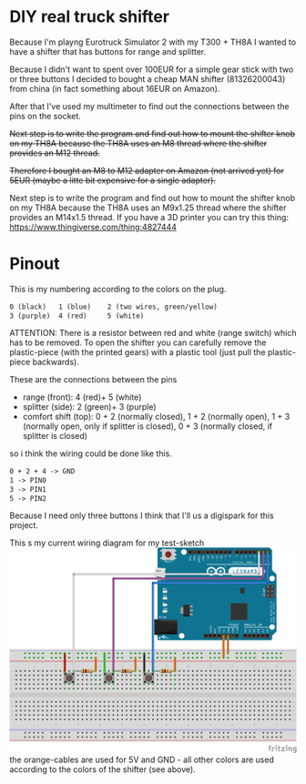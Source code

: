 # DIY real truck shifter

Because I'm playng Eurotruck Simulator 2 with my T300 + TH8A I wanted to have a shifter that has buttons for range and splitter.

Because I didn't want to spent over 100EUR for a simple gear stick with two or three buttons I decided to bought a cheap MAN shifter (81326200043) from china (in fact something about 16EUR on Amazon).

After that I've used my multimeter to find out the connections between the pins on the socket.

<del>Next step is to write the program and find out how to mount the shifter knob on my TH8A because the TH8A uses an M8 thread where the shifter provides an M12 thread.</del>

<del>Therefore I bought an M8 to M12 adapter on Amazon (not arrived yet) for 5EUR (maybe a litte bit expensive for a single adapter).</del>

Next step is to write the program and find out how to mount the shifter knob on my TH8A because the TH8A uses an M9x1.25 thread where the shifter provides an M14x1.5 thread.
If you have a 3D printer you can try this thing: https://www.thingiverse.com/thing:4827444

# Pinout

This is my numbering according to the colors on the plug.
```
0 (black)   1 (blue)    2 (two wires, green/yellow)
3 (purple)  4 (red)     5 (white)
```
ATTENTION: There is a resistor between red and white (range switch) which has to be removed.
To open the shifter you can carefully remove the plastic-piece (with the printed gears) with a plastic tool (just pull the plastic-piece backwards).

These are the connections between the pins
- range (front): 4 (red)+ 5 (white)
- splitter (side): 2 (green)+ 3 (purple)
- comfort shift (top): 0 + 2 (normally closed), 1 + 2 (normally open), 1 + 3 (normally open, only if splitter is closed), 0 + 3 (normally closed, if splitter is closed)

so i think the wiring could be done like this.
```
0 + 2 + 4 -> GND
1 -> PIN0
3 -> PIN1
5 -> PIN2
```

Because I need only three buttons I think that I'll us a digispark for this project.

This s my current wiring diagram for my test-sketch
![wiring diagram (leonardo)](images/wiring_diagram_leonardo.png)
the orange-cables are used for 5V and GND - all other colors are used according to the colors of the shifter (see above).
